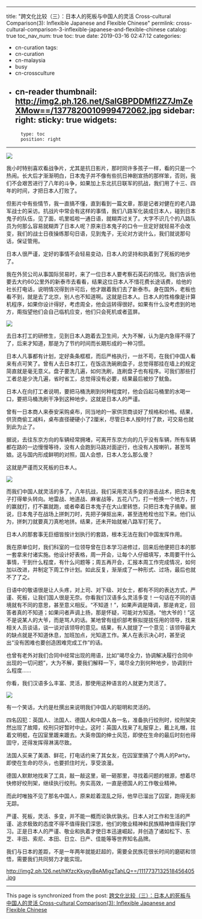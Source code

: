 
---
title: "跨文化比较（三）：日本人的死板与中国人的灵活  Cross-cultural Comparison(3): Inflexible Japanese and Flexible Chinese"
permlink: cross-cultural-comparison-3-inflexible-japanese-and-flexible-chinese
catalog: true
toc_nav_num: true
toc: true
date: 2019-03-16 02:47:12
categories:
- cn-curation
tags:
- cn-curation
- cn-malaysia
- busy
- cn-crossculture
- cn-reader
thumbnail: http://img2.ph.126.net/SalGBPDDMfl2Z7JmZeXMow==/1377820010999472062.jpg
sidebar:
    right:
        sticky: true
widgets:
    -
        type: toc
        position: right
---


![](http://img2.ph.126.net/SalGBPDDMfl2Z7JmZeXMow==/1377820010999472062.jpg)

我小时特别喜欢看战争片，尤其是抗日影片，那时同许多孩子一样，看的只是一个热闹。长大后才渐渐明白，日本鬼子并不像有些抗日神剧宣扬的那样笨，否则，我们不会艰苦进行了八年的斗争，如果加上东北抗日联军的抗战，我们用了十三、四年的时间，才把日本人打败了。

但影片中有些情节，我一直搞不懂，直到看到一篇文章，那是记者对健在的老八路军战士的采访。抗战片中常会有这样的事情，我们八路军化装成日本人，碰到日本鬼子的队伍，见了面，叽里呱啦一通日语，就糊弄过关了。大字不识几个的八路队员为何那么容易就糊弄了日本人呢？原来日本鬼子的口令一旦定好就轻易不会改变，我们的战士日夜操练那句日语，见到鬼子，无论对方说什么，我们就说那句话，保证管用。

日本人很严谨，定好的事情不会轻易变动，日本人的坚持和执着到了死板的地步了。

我在外贸公司从事国际贸易时，来了一位日本人要考察石英石的情况。我们告诉他要去大约60公里外的新泰市去看看，结果这位日本人不惜花费长途话费，给他的社长打电话，说明情况得到许可后，他才跟着我们去了新泰市。身在国外，老板也看不到，就是去了北京，别人也不知道啊。这就是日本人。日本人的性格像是计算机程序，如果你设计得好，考虑周全，他会运转得很好。如果有什么没考虑到的地方，甭指望他们会自己临机应变，他们只会死机或者蓝屏。

![](http://img2.ph.126.net/ja_h21kjEfdhuQfecy9SlQ==/2578873736623438706.jpg)

去日本打工的研修生，见到日本人跑着去卫生间，大为不解，认为是内急得不得了了，后来才知道，那是为了节约时间而长期形成的一种习惯。

日本人凡事都有计划，定好条条框框，而后严格执行，一丝不苟，在我们中国人看来有点可笑了。曾有人去日本打工，在饭店洗碗刷盘子，总觉得那挂在墙上的规定简直就是毫无意义。盘子要洗几遍，如何洗刷，连刷盘子也有程序。可我们那些打工者总是少洗几遍，省时省工，总觉得没有必要，结果最后被炒了鱿鱼。

日本人在向打工者说明，要把马桶洗刷到何种程度时，他会舀起马桶里的水喝一口，要把马桶洗刷干净到这种地步。这就是日本人的严谨。

曾有一日本商人来泰安采购桌布，同当地的一家供货商谈好了规格和价格。结果，供货商偷工减料，桌布直径硬硬小了2厘米，尽管日本人按时付了款，可交易也就到此为止了。

据说，去往东京方向的车辆经常拥堵，可离开东京方向的几乎没有车辆，所有车辆都在路的一边慢慢等待，没有人会跑到马路对面逆行，也没有人按喇叭，甚至骂娘。这与国内形成鲜明的对照，国人会想，日本人怎么那么傻？

这就是严谨而又死板的日本人。

![](http://img0.ph.126.net/moHFGv1-uve16Wf5esbjqg==/2744381022929477841.jpg)

而我们中国人就灵活的多了。八年抗战，我们采用灵活多变的游击战术，把日本鬼子打得晕头转向。地雷战、地道战、麻雀战等，五花八门，打一枪换一个地方，打的赢就打，打不赢就跑，或者牵着日本鬼子在大山里转悠，只把日本鬼子搞晕。据说，日本鬼子在战场上拼刺刀时，先把子弹抠出来，甚至连枪栓也拉下来。他们认为，拼刺刀就要真刀真枪地拼。结果，还未开始就被八路军打死了。

日本人的那套事无巨细皆按计划执行的套路，根本无法在我们中国发挥作用。

我在原单位时，我们科室的一位领导曾在日本学习进修过，回来后他便把日本的那一套拿来付诸实施。他设计好表格，周一开会，让每个人仔细填写，本周要干什么事情，干到什么程度，有什么问题等；周五再开会，汇报本周工作完成情况，如何加以改进，并制定下周工作计划。如此反复，渐渐成了一种形式、过场，最后也就不了了之。

日语中的敬语很是让人头疼，对上司、对下级、对女士，都有不同的表达方式，严谨、死板，让我们国人很是无奈。你看我们汉语多么灵活多变！一句话在不同的语境就有不同的意思，甚至意义相反。“不知道！”，如果声调是降调，那是肯定，回答者真的不知道；如果问者声调上扬，那是怀疑，可能对方知道。“他大爷的！”这不是说某人的大爷，而是骂人的话。某地曾有组织部考察拟提拔任用的领导，找来相关人员谈话，谈一谈对该领导的意见。结果，有人就提了一个意见：该领导最大的缺点就是不知道休息，加班加点，光知道工作。某人在表示决心时，甚至说出“没有困难也要创造困难完成工作”的话。

也曾有老外对我们合同中经常出现的用语，比如“竭尽全力，协调解决履行合同中出现的一切问题”，大为不解，要我们解释一下，竭尽全力到何种地步，协调到什么程度……

你看，我们汉语多么丰富、灵活，那使用这种语言的人就更为灵活了。

![](http://img2.ph.126.net/YmhmdTCDxyZ_AN52aJUdYg==/1189231776602918252.jpg)

有一个笑话，大约是杜撰出来说明我们中国人的聪明和灵活的。

四名囚犯：英国人、法国人、德国人和中国人各一名，准备执行绞刑时，绞刑架突然出现了故障，绞刑只好暂时中止。这时：英国人找来了礼服穿上，戴上礼帽，拄着文明棍，在囚室里踱来踱去。大英帝国的绅士风范，即使在生命的最后时刻也得固守，还得发挥得淋漓尽致。

法国人买来了美酒、鲜花，打电话约来了其女友，在囚室里搞了个两人的Party。即使在生命的尽头，也要抓住时光，享受浪漫。

德国人默默地找来了工具，敲一敲这里，砸一砸那里，寻找着问题的根源，想着尽快修好绞刑架，继续执行绞刑。务实高效，一直是德国人的工作敬业精神。

而此时唯独不见了那名中国人，原来趁着混乱之际，他早已溜出了囚室，跑得无影无踪。

严谨、死板，灵活、多变，并不能一概而论孰优孰劣。日本人对工作和生活的严谨、追求极致的态度不得不值得我们深思，他们的敬业精神和民族精神值得我们学习。正是日本人的严谨、敬业和执着才使日本迅速崛起，并创造了诸如松下、东芝、丰田、索尼、本田、日立、日产、佳能等等世界知名品牌。

我们与日本的差距，不是一年两年就能赶超的，需要全民族花很长时间的磨砺和领悟，需要我们共同努力才能实现。

http://img2.ph.126.net/hKfzcKkypyBeAMigzTahLQ==/1117737132518456405.jpg

- - -

This page is synchronized from the post: [跨文化比较（三）：日本人的死板与中国人的灵活  Cross-cultural Comparison(3): Inflexible Japanese and Flexible Chinese](https://steemit.com/@bring/cross-cultural-comparison-3-inflexible-japanese-and-flexible-chinese)
